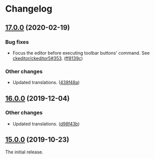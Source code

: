 Changelog
=========

## [17.0.0](https://github.com/ckeditor/ckeditor5-horizontal-line/compare/v16.0.0...v17.0.0) (2020-02-19)

### Bug fixes

* Focus the editor before executing toolbar buttons' command. See [ckeditor/ckeditor5#353](https://github.com/ckeditor/ckeditor5/issues/353). ([ff8139c](https://github.com/ckeditor/ckeditor5-horizontal-line/commit/ff8139c))

### Other changes

* Updated translations. ([438f48a](https://github.com/ckeditor/ckeditor5-horizontal-line/commit/438f48a))


## [16.0.0](https://github.com/ckeditor/ckeditor5-horizontal-line/compare/v15.0.0...v16.0.0) (2019-12-04)

### Other changes

* Updated translations. ([d98f43b](https://github.com/ckeditor/ckeditor5-horizontal-line/commit/d98f43b))


## [15.0.0](https://github.com/ckeditor/ckeditor5-horizontal-line/tree/v15.0.0) (2019-10-23)

The initial release.
